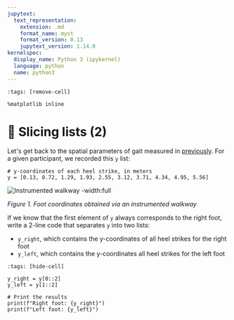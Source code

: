 ```yaml
---
jupytext:
  text_representation:
    extension: .md
    format_name: myst
    format_version: 0.13
    jupytext_version: 1.14.0
kernelspec:
  display_name: Python 3 (ipykernel)
  language: python
  name: python3
---
```


```{code-cell} ipython3
:tags: [remove-cell]

%matplotlib inline
```

# 💪 Slicing lists (2)

Let's get back to the spatial parameters of gait measured in [previously](python_lists_indexing_exercise1.md). For a given participant, we recorded this `y` list:

```{code-cell}
# y-coordinates of each heel strike, in meters
y = [0.13, 0.72, 1.29, 1.93, 2.55, 3.12, 3.71, 4.34, 4.95, 5.56]
```

![Instrumented walkway -width:full](_static/images/instrumented_walkway.png)

*Figure 1. Foot coordinates obtained via an instrumented walkway*

If we know that the first element of `y` always corresponds to the right foot, write a 2-line code that separates `y` into two lists:
- `y_right`, which contains the y-coordinates of all heel strikes for the right foot
- `y_left`, which contains the y-coordinates all heel strikes for the left foot

```{code-cell} ipython3
:tags: [hide-cell]

y_right = y[0::2]
y_left = y[1::2]

# Print the results
print(f"Right foot: {y_right}")
print(f"Left foot: {y_left}")
```
